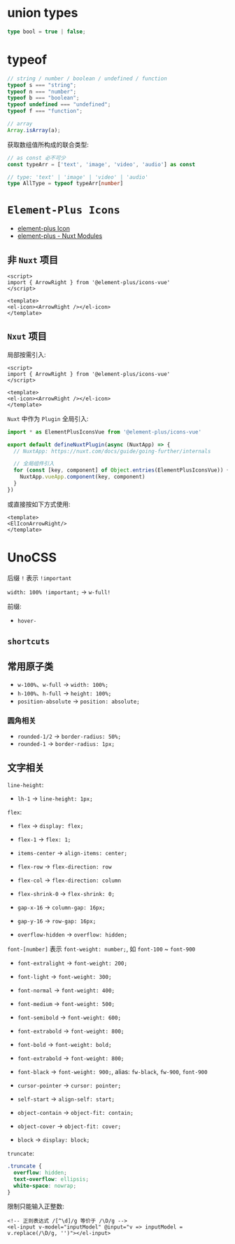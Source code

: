 # union types

```typescript
type bool = true | false;
```

# typeof

```javascript
// string / number / boolean / undefined / function
typeof s === "string";
typeof n === "number";
typeof b === "boolean";
typeof undefined === "undefined";
typeof f === "function";

// array
Array.isArray(a);
```

获取数组值所构成的联合类型:

```ts
// as const 必不可少
const typeArr = ['text', 'image', 'video', 'audio'] as const

// type: 'text' | 'image' | 'video' | 'audio'
type AllType = typeof typeArr[number]
```

# `Element-Plus Icons`

- [element-plus Icon](https://element-plus.org/en-US/component/icon.html)
- [element-plus - Nuxt Modules](https://nuxt.com/modules/element-plus)

## 非 `Nuxt` 项目

```vue
<script>
import { ArrowRight } from '@element-plus/icons-vue'
</script>

<template>
<el-icon><ArrowRight /></el-icon>
</template>
```

## `Nxut` 项目

局部按需引入:

```vue
<script>
import { ArrowRight } from '@element-plus/icons-vue'
</script>

<template>
<el-icon><ArrowRight /></el-icon>
</template>
```

`Nuxt` 中作为 `Plugin` 全局引入:

```ts
import * as ElementPlusIconsVue from '@element-plus/icons-vue'

export default defineNuxtPlugin(async (NuxtApp) => {
  // NuxtApp: https://nuxt.com/docs/guide/going-further/internals

  // 全局组件引入
  for (const [key, component] of Object.entries(ElementPlusIconsVue)) {
    NuxtApp.vueApp.component(key, component)
  }
})
```

或直接按如下方式使用:

```vue
<template>
<ElIconArrowRight/>
</template>
```

# UnoCSS

后缀 `!` 表示 `!important`

`width: 100% !important;` -> `w-full!`

前缀:
- `hover-`

## `shortcuts`

## 常用原子类

- `w-100%`、`w-full` -> `width: 100%;`
- `h-100%`、`h-full` -> `height: 100%;`
- `position-absolute` -> `position: absolute;`

### 圆角相关

- `rounded-1/2` -> `border-radius: 50%;`
- `rounded-1` -> `border-radius: 1px;`

## 文字相关

`line-height`:

- `lh-1` -> `line-height: 1px;`

`flex`:

- `flex` -> `display: flex;`
- `flex-1` -> `flex: 1;`
- `items-center` -> `align-items: center;`
- `flex-row` -> `flex-direction: row`
- `flex-col` -> `flex-direction: column`
- `flex-shrink-0` -> `flex-shrink: 0;`
- `gap-x-16` -> `column-gap: 16px;`
- `gap-y-16` -> `row-gap: 16px;`

- `overflow-hidden` -> `overflow: hidden;`

`font-[number]` 表示 `font-weight: number;`, 如 `font-100` ~ `font-900`

- `font-extralight` -> `font-weight: 200;`
- `font-light` -> `font-weight: 300;`
- `font-normal` -> `font-weight: 400;`
- `font-medium` -> `font-weight: 500;`
- `font-semibold` -> `font-weight: 600;`
- `font-extrabold` -> `font-weight: 800;`
- `font-bold` -> `font-weight: bold;`
- `font-extrabold` -> `font-weight: 800;`
- `font-black` -> `font-weight: 900;`, alias: `fw-black`, `fw-900`, `font-900`

- `cursor-pointer` -> `cursor: pointer;`
- `self-start` -> `align-self: start;`
- `object-contain` -> `object-fit: contain;`
- `object-cover` -> `object-fit: cover;`
- `block` -> `display: block;`

`truncate`:

```css
.truncate {
  overflow: hidden;
  text-overflow: ellipsis;
  white-space: nowrap;
}
```

限制只能输入正整数:

```vue
<!-- 正则表达式 /[^\d]/g 等价于 /\D/g -->
<el-input v-model="inputModel" @input="v => inputModel = v.replace(/\D/g, '')"></el-input>
```
